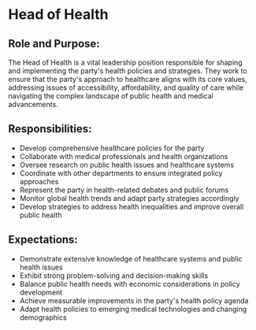 # Head of Health

## Role and Purpose:
The Head of Health is a vital leadership position responsible for shaping and implementing the party's health policies and strategies. They work to ensure that the party's approach to healthcare aligns with its core values, addressing issues of accessibility, affordability, and quality of care while navigating the complex landscape of public health and medical advancements.

## Responsibilities:
- Develop comprehensive healthcare policies for the party
- Collaborate with medical professionals and health organizations
- Oversee research on public health issues and healthcare systems
- Coordinate with other departments to ensure integrated policy approaches
- Represent the party in health-related debates and public forums
- Monitor global health trends and adapt party strategies accordingly
- Develop strategies to address health inequalities and improve overall public health

## Expectations:
- Demonstrate extensive knowledge of healthcare systems and public health issues
- Exhibit strong problem-solving and decision-making skills
- Balance public health needs with economic considerations in policy development
- Achieve measurable improvements in the party's health policy agenda
- Adapt health policies to emerging medical technologies and changing demographics
